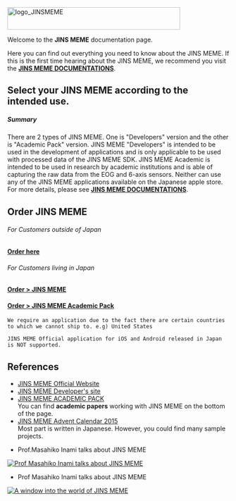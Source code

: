 <img src="https://raw.github.com/wiki/jins-meme/documentation/images/logo_JINSMEME.png" alt="logo_JINSMEME" width="392" height="51">
<!--
default size width="3840" height="513"
-->

Welcome to the **JINS MEME** documentation page. 

Here you can find out everything you need to know about the JINS MEME. If this is the first time hearing about the JINS MEME, we recommend you visit the [**JINS MEME DOCUMENTATIONS**](https://jins-meme.github.io/). 

  
## Select your JINS MEME according to the intended use.
##### Summary
There are 2 types of JINS MEME. One is "Developers" version and the other is "Academic Pack" version. JINS MEME "Developers" is intended to be used in the development of applications and is only applicable to be used with processed data of the JINS MEME SDK. JINS MEME Academic is intended to be used in research by academic institutions and is able of capturing the raw data from the EOG and 6-axis sensors. Neither can use any of the JINS MEME applications available on the Japanese apple store. For more details, please see [**JINS MEME DOCUMENTATIONS**](https://jins-meme.github.io/).

  
## Order JINS MEME
###### For Customers outside of Japan
#### **[Order here](https://jins-meme.com/en/purchase/application)**

###### For Customers living in Japan
#### **[Order > JINS MEME](https://jins-meme.com/en/products/confirm-es/)**
#### **[Order > JINS MEME Academic Pack](https://jins-meme.com/en/academic/)**

`We require an application due to the fact there are certain countries to which we cannot ship to. e.g) United States`

`JINS MEME Official application for iOS and Android released in Japan is NOT supported.`


## References
* [JINS MEME Official Website](https://jins-meme.com/en/products/es/)
* [JINS MEME Developer's site](https://developers.jins.com/en/)
* [JINS MEME ACADEMIC PACK](https://jins-meme.com/en/academic/)<br>
You can find **academic papers** working with JINS MEME on the bottom of the page.
* [JINS MEME Advent Calendar 2015](http://qiita.com/advent-calendar/2015/jinsmeme)<br>
Most part is written in Japanese. However, you could find many sample projects.

<!--
 Chnage "youtube ID (e.g 9zdHe059N_E) " when put video
 [![IMAGE ALT TEXT HERE](http://img.youtube.com/vi/youtub ID/0.jpg)](http://www.youtube.com/watch?v=youtub ID)
 -->

* Prof.Masahiko Inami talks about JINS MEME

 [![Prof Masahiko Inami talks about JINS MEME](http://img.youtube.com/vi/9zdHe059N_E/0.jpg)](http://www.youtube.com/watch?v=9zdHe059N_E)

* Prof Masahiko Inami talks about JINS MEME

 [![A window into the world of JINS MEME](http://img.youtube.com/vi/HEOCn9go4E0/0.jpg)](http://www.youtube.com/watch?v=HEOCn9go4E0)
